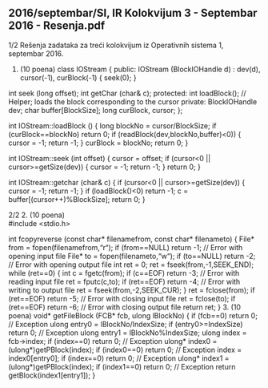 2016/septembar/SI, IR Kolokvijum 3 - Septembar 2016 - Resenja.pdf
--------------------------------------------------------------------------------


1/2 
Rešenja zadataka za treći kolokvijum iz 
Operativnih sistema 1, septembar 2016. 
1. (10 poena) 
class IOStream { 
public: 
  IOStream (BlockIOHandle d) : dev(d), cursor(-1), curBlock(-1) 
    { seek(0); } 
 
  int seek (long offset); 
  int getChar (char& c); 
protected: 
  int loadBlock(); // Helper; loads the block corresponding to the cursor 
private: 
  BlockIOHandle dev; 
  char buffer[BlockSize]; 
  long curBlock, cursor; 
}; 
 
int IOStream::loadBlock () { 
  long blockNo = cursor/BlockSize; 
  if (curBlock==blockNo) return 0; 
  if (readBlock(dev,blockNo,buffer)<0)) { 
    cursor = -1; 
    return -1; 
  } 
  curBlock = blockNo; 
  return 0; 
} 
 
int IOStream::seek (int offset) { 
  cursor = offset; 
  if (cursor<0 || cursor>=getSize(dev)) { 
    cursor = -1; 
    return -1; 
  } 
  return 0; 
} 
 
int IOStream::getchar (char& c) { 
  if (cursor<0 || cursor>=getSize(dev)) { 
    cursor = -1; 
    return -1; 
  } 
  if (loadBlock()<0) return -1; 
  c = buffer[(cursor++)%BlockSize]; 
  return 0; 
} 

2/2 
2. (10 poena)  
#include <stdio.h> 
 
int fcopyreverse (const char* filenamefrom, const char* filenameto) { 
  File* from = fopen(filenamefrom,“r“); 
  if (from==NULL) return -1;  // Error with opening input file 
  File* to = fopen(filenameto,“w“); 
  if (to==NULL) return -2;  // Error with opening output file 
  int ret = 0; 
  ret = fseek(from,-1,SEEK_END); 
  while (ret==0) { 
    int c = fgetc(from); 
    if (c==EOF) return -3; // Error with reading input file 
    ret = fputc(c,to); 
    if (ret==EOF) return -4; // Error with writing to output file 
    ret = fseek(from,-2,SEEK_CUR); 
  } 
  ret = fclose(from); 
  if (ret==EOF) return -5; // Error with closing input file 
  ret = fclose(to); 
  if (ret==EOF) return -6; // Error with closing output file 
  return ret; 
} 
3. (10 poena) 
void* getFileBlock (FCB* fcb, ulong lBlockNo) { 
  if (fcb==0) return 0; // Exception 
  ulong entry0 = lBlockNo/IndexSize; 
  if (entry0>=IndexSize) return 0; // Exception 
  ulong entry1 = lBlockNo%IndexSize; 
  ulong index = fcb->index; 
  if (index==0) return 0; // Exception 
  ulong* index0 = (ulong*)getPBlock(index); 
  if (index0==0) return 0; // Exception 
  index = index0[entry0]; 
  if (index==0) return 0; // Exception 
  ulong* index1 = (ulong*)getPBlock(index); 
  if (index1==0) return 0; // Exception 
  return getBlock(index1[entry1]); 
} 